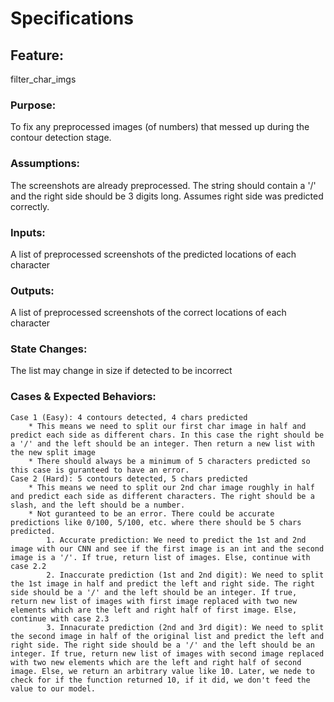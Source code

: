 # Specifications

## Feature: 
filter_char_imgs

### Purpose: 
To fix any preprocessed images (of numbers) that messed up during the contour detection stage.

### Assumptions: 
The screenshots are already preprocessed. The string should contain a '/' and the right side should be 3 digits long. Assumes right side was predicted correctly.

### Inputs: 
A list of preprocessed screenshots of the predicted locations of each character

### Outputs: 
A list of preprocessed screenshots of the correct locations of each character

### State Changes: 
The list may change in size if detected to be incorrect

### Cases & Expected Behaviors:
    Case 1 (Easy): 4 contours detected, 4 chars predicted
        * This means we need to split our first char image in half and predict each side as different chars. In this case the right should be a '/' and the left should be an integer. Then return a new list with the new split image
        * There should always be a minimum of 5 characters predicted so this case is guranteed to have an error.
    Case 2 (Hard): 5 contours detected, 5 chars predicted
        * This means we need to split our 2nd char image roughly in half and predict each side as different characters. The right should be a slash, and the left should be a number. 
        * Not guranteed to be an error. There could be accurate predictions like 0/100, 5/100, etc. where there should be 5 chars predicted.
            1. Accurate prediction: We need to predict the 1st and 2nd image with our CNN and see if the first image is an int and the second image is a '/'. If true, return list of images. Else, continue with case 2.2
            2. Inaccurate prediction (1st and 2nd digit): We need to split the 1st image in half and predict the left and right side. The right side should be a '/' and the left should be an integer. If true, return new list of images with first image replaced with two new elements which are the left and right half of first image. Else, continue with case 2.3
            3. Innacurate prediction (2nd and 3rd digit): We need to split the second image in half of the original list and predict the left and right side. The right side should be a '/' and the left should be an integer. If true, return new list of images with second image replaced with two new elements which are the left and right half of second image. Else, we return an arbitrary value like 10. Later, we nede to check for if the function returned 10, if it did, we don't feed the value to our model.

